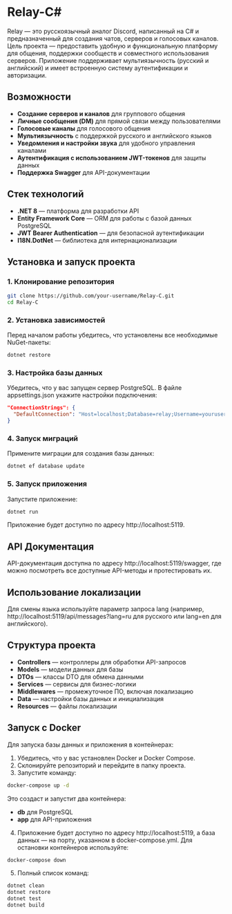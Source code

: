 # Relay-C#

Relay — это русскоязычный аналог Discord, написанный на C# и предназначенный для создания чатов, серверов и голосовых каналов. Цель проекта — предоставить удобную и функциональную платформу для общения, поддержки сообществ и совместного использования серверов. Приложение поддерживает мультиязычность (русский и английский) и имеет встроенную систему аутентификации и авторизации.

## Возможности

- **Создание серверов и каналов** для группового общения
- **Личные сообщения (DM)** для прямой связи между пользователями
- **Голосовые каналы** для голосового общения
- **Мультиязычность** с поддержкой русского и английского языков
- **Уведомления и настройки звука** для удобного управления каналами
- **Аутентификация с использованием JWT-токенов** для защиты данных
- **Поддержка Swagger** для API-документации

## Стек технологий

- **.NET 8** — платформа для разработки API
- **Entity Framework Core** — ORM для работы с базой данных PostgreSQL
- **JWT Bearer Authentication** — для безопасной аутентификации
- **I18N.DotNet** — библиотека для интернационализации

## Установка и запуск проекта

### 1. Клонирование репозитория
```bash
git clone https://github.com/your-username/Relay-C.git
cd Relay-C
```

### 2. Установка зависимостей
Перед началом работы убедитесь, что установлены все необходимые NuGet-пакеты:

```bash
dotnet restore
```

### 3. Настройка базы данных
Убедитесь, что у вас запущен сервер PostgreSQL. В файле appsettings.json укажите настройки подключения:

```json
"ConnectionStrings": {
  "DefaultConnection": "Host=localhost;Database=relay;Username=yourusername;Password=yourpassword"
}
```

### 4. Запуск миграций
Примените миграции для создания базы данных:

```bash
dotnet ef database update
```

### 5. Запуск приложения
Запустите приложение:

```bash
dotnet run
```

Приложение будет доступно по адресу http://localhost:5119.

## API Документация

API-документация доступна по адресу http://localhost:5119/swagger, где можно посмотреть все доступные API-методы и протестировать их.

## Использование локализации

Для смены языка используйте параметр запроса lang (например, http://localhost:5119/api/messages?lang=ru для русского или lang=en для английского).

## Структура проекта

- **Controllers** — контроллеры для обработки API-запросов
- **Models** — модели данных для базы
- **DTOs** — классы DTO для обмена данными
- **Services** — сервисы для бизнес-логики
- **Middlewares** — промежуточное ПО, включая локализацию
- **Data** — настройки базы данных и инициализация
- **Resources** — файлы локализации

## Запуск с Docker

Для запуска базы данных и приложения в контейнерах:

1. Убедитесь, что у вас установлен Docker и Docker Compose.
2. Склонируйте репозиторий и перейдите в папку проекта.
3. Запустите команду:

```bash
docker-compose up -d
```

Это создаст и запустит два контейнера:

- **db** для PostgreSQL
- **app** для API-приложения

4. Приложение будет доступно по адресу http://localhost:5119, а база данных — на порту, указанном в docker-compose.yml.
Для остановки контейнеров используйте:

```bash
docker-compose down
```

5. Полный список команд:

```bash
dotnet clean
dotnet restore
dotnet test
dotnet build
```
